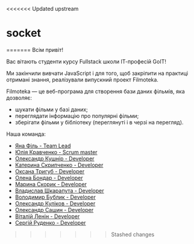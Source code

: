 <<<<<<< Updated upstream

# socket

=======
Всім привіт!

Вас вітають студенти курсу Fullstack школи ІТ-професій GoIT!

Ми закінчили вивчати JavaScript і для того, щоб закріпити на практиці отримані
знання, реалізували випускний проект Filmoteka.

Filmoteka — це веб-програма для створення бази даних фільмів, яка дозволяє:

- шукати фільми у базі даних;
- переглядати інформацію про популярні фільми;
- зберігати фільми у бібліотеку (переглянуті і в черзі на перегляд).

Наша команда:

- [Яна Філь - Team Lead](https://github.com/iankaFil)
- [Юлія Кравченко - Scrum master](https://github.com/iankaFil)
- [Олександр Кушнір - Developer](https://github.com/iankaFil)
- [Катерина Скрипченко - Developer](https://github.com/iankaFil)
- [Оксана Тригуб - Developer](https://github.com/iankaFil)
- [Олена Бондар - Developer](https://github.com/iankaFil)
- [Марина Скорик - Developer](https://github.com/iankaFil)
- [Владислав Шкарапута - Developer](https://github.com/iankaFil)
- [Володимир Бублик - Developer](https://github.com/iankaFil)
- [Олександр Куліков - Developer](https://github.com/iankaFil)
- [Олександр Сашин - Developer](https://github.com/iankaFil)
- [Віталій Ленін - Developer](https://github.com/iankaFil)
- [Сергій Руденко - Developer](https://github.com/iankaFil)

> > > > > > > Stashed changes
